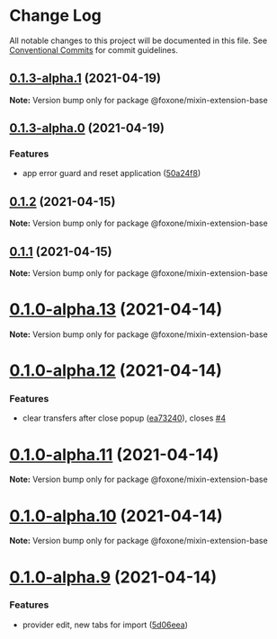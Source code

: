 # Change Log

All notable changes to this project will be documented in this file.
See [Conventional Commits](https://conventionalcommits.org) for commit guidelines.

## [0.1.3-alpha.1](https://github.com/fox-one/mixin-extension/compare/v0.1.3-alpha.0...v0.1.3-alpha.1) (2021-04-19)

**Note:** Version bump only for package @foxone/mixin-extension-base





## [0.1.3-alpha.0](https://github.com/fox-one/mixin-extension/compare/v0.1.2...v0.1.3-alpha.0) (2021-04-19)


### Features

* app error guard and reset application ([50a24f8](https://github.com/fox-one/mixin-extension/commit/50a24f8dbea8661da360819a8777dfaaf6ddfa91))





## [0.1.2](https://github.com/fox-one/mixin-extension/compare/v0.1.1...v0.1.2) (2021-04-15)

**Note:** Version bump only for package @foxone/mixin-extension-base





## [0.1.1](https://github.com/fox-one/mixin-extension/compare/v0.1.0-alpha.13...v0.1.1) (2021-04-15)

**Note:** Version bump only for package @foxone/mixin-extension-base





# [0.1.0-alpha.13](https://github.com/fox-one/mixin-extension/compare/v0.1.0-alpha.12...v0.1.0-alpha.13) (2021-04-14)

**Note:** Version bump only for package @foxone/mixin-extension-base





# [0.1.0-alpha.12](https://github.com/fox-one/mixin-extension/compare/v0.1.0-alpha.11...v0.1.0-alpha.12) (2021-04-14)


### Features

* clear transfers after close popup ([ea73240](https://github.com/fox-one/mixin-extension/commit/ea732401d165c27dea5836270252d2a0debddd68)), closes [#4](https://github.com/fox-one/mixin-extension/issues/4)





# [0.1.0-alpha.11](https://github.com/fox-one/mixin-extension/compare/v0.1.0-alpha.10...v0.1.0-alpha.11) (2021-04-14)

**Note:** Version bump only for package @foxone/mixin-extension-base





# [0.1.0-alpha.10](https://github.com/fox-one/mixin-extension/compare/v0.1.0-alpha.9...v0.1.0-alpha.10) (2021-04-14)

**Note:** Version bump only for package @foxone/mixin-extension-base





# [0.1.0-alpha.9](https://github.com/fox-one/mixin-extension/compare/v0.1.0-alpha.8...v0.1.0-alpha.9) (2021-04-14)


### Features

* provider edit, new tabs for import ([5d06eea](https://github.com/fox-one/mixin-extension/commit/5d06eea9429db9bdcc76afd78f012063fde371d8))
